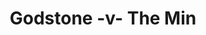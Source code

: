 ---
year: "1990"
serialNumber: "0" 
game: "Godstone"
title: "Godstone -v- The Min"
gameLocation: "Godstone"
gameDate: "/1990"
result: ""
resultType: ""
type: "game"
---